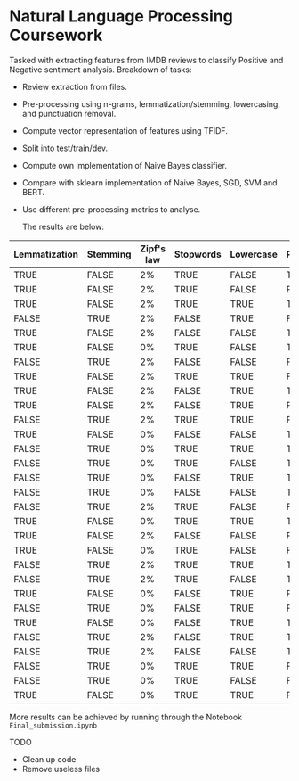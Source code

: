# Natural Language Processing Coursework
Tasked with extracting features from IMDB reviews to classify Positive and Negative sentiment analysis.
Breakdown of tasks:
- Review extraction from files.
- Pre-processing using n-grams, lemmatization/stemming, lowercasing, and punctuation removal.
- Compute vector representation of features using TFIDF.
- Split into test/train/dev.
- Compute own implementation of Naive Bayes classifier.
- Compare with sklearn implementation of Naive Bayes, SGD, SVM and BERT.
- Use different pre-processing metrics to analyse.


  The results are below:

| Lemmatization | Stemming | Zipf's law | Stopwords | Lowercase | Punctuation | Accuracy | Precision | Recall | F1 Score |
|---------------|----------|------------|-----------|-----------|-------------|----------|-----------|--------|----------|
| TRUE          | FALSE    | 2%         | TRUE      | FALSE     | TRUE        | 82.0%    | 82.2%     | 81.6%  | 81.9%    |
| TRUE          | FALSE    | 2%         | TRUE      | FALSE     | FALSE       | 81.7%    | 82.3%     | 80.6%  | 81.4%    |
| TRUE          | FALSE    | 2%         | TRUE      | TRUE      | TRUE        | 81.5%    | 81.3%     | 81.6%  | 81.5%    |
| FALSE         | TRUE     | 2%         | FALSE     | TRUE      | FALSE       | 80.7%    | 81.2%     | 79.6%  | 80.4%    |
| TRUE          | FALSE    | 2%         | FALSE     | FALSE     | TRUE        | 80.5%    | 79.9%     | 81.3%  | 80.6%    |
| TRUE          | FALSE    | 0%         | TRUE      | FALSE     | TRUE        | 80.5%    | 81.4%     | 78.9%  | 80.1%    |
| FALSE         | TRUE     | 2%         | FALSE     | FALSE     | FALSE       | 80.5%    | 81.0%     | 79.6%  | 80.3%    |
| TRUE          | FALSE    | 2%         | TRUE      | TRUE      | FALSE       | 80.3%    | 79.7%     | 81.3%  | 80.5%    |
| TRUE          | FALSE    | 2%         | FALSE     | TRUE      | TRUE        | 80.0%    | 79.9%     | 79.9%  | 79.9%    |
| TRUE          | FALSE    | 2%         | FALSE     | TRUE      | FALSE       | 80.0%    | 80.1%     | 79.6%  | 79.9%    |
| FALSE         | TRUE     | 2%         | TRUE      | TRUE      | FALSE       | 80.0%    | 79.7%     | 80.3%  | 80.0%    |
| TRUE          | FALSE    | 0%         | FALSE     | FALSE     | TRUE        | 79.8%    | 80.9%     | 77.9%  | 79.4%    |
| FALSE         | TRUE     | 0%         | TRUE      | TRUE      | TRUE        | 79.8%    | 83.0%     | 74.9%  | 78.7%    |
| FALSE         | TRUE     | 0%         | TRUE      | FALSE     | TRUE        | 79.8%    | 83.0%     | 74.9%  | 78.7%    |
| FALSE         | TRUE     | 0%         | FALSE     | TRUE      | TRUE        | 79.8%    | 83.5%     | 74.3%  | 78.6%    |
| FALSE         | TRUE     | 0%         | FALSE     | FALSE     | TRUE        | 79.8%    | 83.5%     | 74.3%  | 78.6%    |
| FALSE         | TRUE     | 2%         | TRUE      | FALSE     | FALSE       | 79.7%    | 79.4%     | 79.9%  | 79.7%    |
| TRUE          | FALSE    | 0%         | TRUE      | TRUE      | TRUE        | 79.7%    | 81.3%     | 76.9%  | 79.0%    |
| TRUE          | FALSE    | 2%         | FALSE     | FALSE     | FALSE       | 79.5%    | 79.5%     | 79.3%  | 79.4%    |
| TRUE          | FALSE    | 0%         | TRUE      | FALSE     | FALSE       | 79.2%    | 80.6%     | 76.6%  | 78.6%    |
| FALSE         | TRUE     | 2%         | TRUE      | TRUE      | TRUE        | 79.2%    | 78.8%     | 79.6%  | 79.2%    |
| FALSE         | TRUE     | 2%         | TRUE      | FALSE     | TRUE        | 79.2%    | 78.8%     | 79.6%  | 79.2%    |
| TRUE          | FALSE    | 0%         | FALSE     | TRUE      | FALSE       | 79.0%    | 81.2%     | 75.3%  | 78.1%    |
| FALSE         | TRUE     | 0%         | FALSE     | TRUE      | FALSE       | 78.7%    | 82.3%     | 72.9%  | 77.3%    |
| TRUE          | FALSE    | 0%         | FALSE     | TRUE      | TRUE        | 78.5%    | 80.4%     | 75.3%  | 77.7%    |
| FALSE         | TRUE     | 2%         | FALSE     | TRUE      | TRUE        | 78.5%    | 78.2%     | 78.9%  | 78.5%    |
| FALSE         | TRUE     | 2%         | FALSE     | FALSE     | TRUE        | 78.5%    | 78.2%     | 78.9%  | 78.5%    |
| FALSE         | TRUE     | 0%         | TRUE      | TRUE      | FALSE       | 78.5%    | 81.5%     | 73.6%  | 77.3%    |
| FALSE         | TRUE     | 0%         | TRUE      | FALSE     | FALSE       | 78.2%    | 81.1%     | 73.2%  | 77.0%    |
| TRUE          | FALSE    | 0%         | TRUE      | TRUE      | FALSE       | 78.2%    | 80.0%     | 74.9%  | 77.4%    |

More results can be achieved by running through the Notebook `Final_submission.ipynb`




TODO
- Clean up code
- Remove useless files
